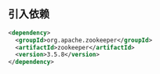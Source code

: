 

## 引入依赖

```xml
<dependency>
  <groupId>org.apache.zookeeper</groupId>
  <artifactId>zookeeper</artifactId>
  <version>3.5.8</version>
</dependency>
```



